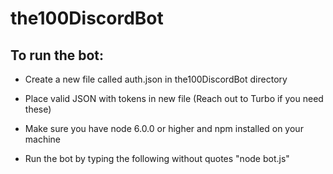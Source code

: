 # the100DiscordBot
## To run the bot:
* Create a new file called auth.json in the100DiscordBot directory
* Place valid JSON with tokens in new file (Reach out to Turbo if you need these)

* Make sure you have node 6.0.0 or higher and npm installed on your machine
* Run the bot by typing the following without quotes "node bot.js"
